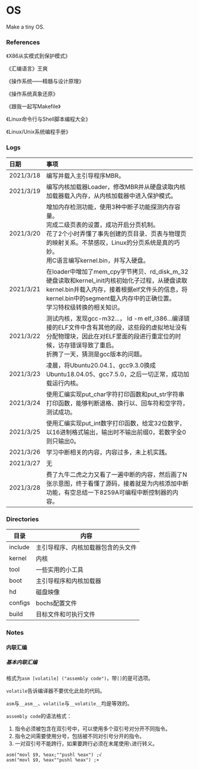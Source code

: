 # OS
Make a tiny OS.

### References
《X86从实模式到保护模式》

《汇编语言》王爽

《操作系统——精髓与设计原理》

《操作系统真象还原》

《跟我一起写Makefile》

《Linux命令行与Shell脚本编程大全》

《Linux/Unix系统编程手册》

### Logs
|    日期   |    事项   |
|   :----   |   :----   |
| 2021/3/18 | 编写并载入主引导程序MBR。 |
| 2021/3/19 | 编写内核加载器Loader，修改MBR并从硬盘读取内核加载器载入内存，从内核加载器中进入保护模式。 |
| 2021/3/20 | 增加内存检测功能，使用3种中断子功能探测内存容量。</br>完成二级页表的设置，成功开启分页机制。</br>花了2个小时弄懂了事先创建的页目录、页表与物理页的映射关系。不禁感叹，Linux的分页系统是真的巧妙。</br> 用C语言编写kernel.bin，并写入硬盘。|
| 2021/3/21 | 在loader中增加了mem_cpy字节拷贝、rd_disk_m_32硬盘读取和kernel_init内核初始化子过程，从硬盘读取kernel.bin并载入内存，接着根据elf文件头的信息，将kernel.bin中的segment载入内存中的正确位置。</br>学习特权级转换的相关知识。 |
| 2021/3/22 | 测试内核，发现gcc-m32...， ld -m elf_i386...编译链接的ELF文件中含有其他的段，这些段的虚拟地址没有分配物理块，因此在对ELF里面的段进行重定位的时候，访存错误导致了重启。</br>折腾了一天，猜测是gcc版本的问题。 |
| 2021/3/23 | 凌晨，将Ubuntu20.04.1、gcc9.3.0换成Ubuntu18.04.05、gcc7.5.0，之后一切正常，成功加载运行内核。|
| 2021/3/24 | 使用汇编实现put_char字符打印函数和put_str字符串打印函数，能够判断退格、换行以、回车符和空字符，测试成功。 |
| 2021/3/25 | 使用汇编实现put_int数字打印函数，给定32位数字，以16进制格式输出，输出时不输出前缀0，若数字全0则只输出0。 |
| 2021/3/26 | 学习中断相关的内容，内容过多，未上机实践。 |
| 2021/3/27 | 无 |
| 2021/3/28 | 费了九牛二虎之力又看了一遍中断的内容，然后画了N张示意图，终于看懂了源码，接着就是为内核添加中断功能，有空总结一下8259A可编程中断控制器的内容。 |

### Directories

| 目录    | 内容                               |
| ------- | ---------------------------------- |
| include | 主引导程序、内核加载器包含的头文件   |
| kernel  | 内核                              |
| tool    | 一些实用的小工具                   |
| boot    | 主引导程序和内核加载器              |
| hd      | 磁盘映像                          |
| configs | bochs配置文件                      |
| build | 目标文件和可执行文件 |

### Notes

#### 内联汇编

##### 基本内联汇编

格式为`asm [volatile] ("assembly code")`，带`[]`的是可选项。

`volatile`告诉编译器不要优化此处的代码。

`asm`与`__asm__`、`volatile`与`__volatile__`均是等效的。

`assembly code`的语法格式：

1. 指令必须被包含在双引号中，可以使用多个双引号对分开不同指令。
2. 指令之间需要使用分号，包括被不同对引号分开的指令。
3. 一对双引号不能跨行，如果要跨行必须在末尾使用`\`进行转义。

```assembly
asm("movl $9, %eax;""pushl %eax") ;√
asm("movl $9, %eax""pushl %eax") ;×
```